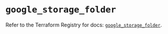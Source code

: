 # `google_storage_folder`

Refer to the Terraform Registry for docs: [`google_storage_folder`](https://registry.terraform.io/providers/hashicorp/google-beta/6.16.0/docs/resources/google_storage_folder).
